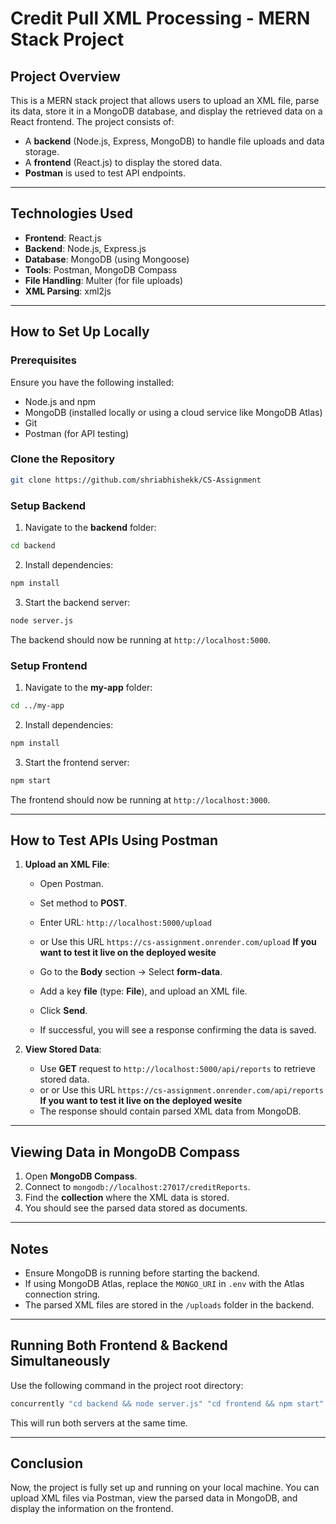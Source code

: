 # Credit Pull XML Processing - MERN Stack Project

## Project Overview
This is a MERN stack project that allows users to upload an XML file, parse its data, store it in a MongoDB database, and display the retrieved data on a React frontend. The project consists of:
- A **backend** (Node.js, Express, MongoDB) to handle file uploads and data storage.
- A **frontend** (React.js) to display the stored data.
- **Postman** is used to test API endpoints.

---

## Technologies Used
- **Frontend**: React.js
- **Backend**: Node.js, Express.js
- **Database**: MongoDB (using Mongoose)
- **Tools**: Postman, MongoDB Compass
- **File Handling**: Multer (for file uploads)
- **XML Parsing**: xml2js

---

## How to Set Up Locally
### Prerequisites
Ensure you have the following installed:
- Node.js and npm
- MongoDB (installed locally or using a cloud service like MongoDB Atlas)
- Git
- Postman (for API testing)

### Clone the Repository
```bash
git clone https://github.com/shriabhishekk/CS-Assignment
```

### Setup Backend
1. Navigate to the **backend** folder:
```bash
cd backend
```
2. Install dependencies:
```bash
npm install
```
3. Start the backend server:
```bash
node server.js
```
The backend should now be running at `http://localhost:5000`.

### Setup Frontend
1. Navigate to the **my-app** folder:
```bash
cd ../my-app
```
2. Install dependencies:
```bash
npm install
```
3. Start the frontend server:
```bash
npm start
```
The frontend should now be running at `http://localhost:3000`.

---

## How to Test APIs Using Postman
1. **Upload an XML File**:
   - Open Postman.
   - Set method to **POST**.
   - Enter URL: `http://localhost:5000/upload`
   - or Use this URL `https://cs-assignment.onrender.com/upload`  **If you want to test it live on the deployed wesite**
     
   - Go to the **Body** section → Select **form-data**.
   - Add a key **file** (type: **File**), and upload an XML file.
   - Click **Send**.
   - If successful, you will see a response confirming the data is saved.

2. **View Stored Data**:
   - Use **GET** request to `http://localhost:5000/api/reports` to retrieve stored data.
   - or or Use this URL `https://cs-assignment.onrender.com/api/reports`   **If you want to test it live on the deployed wesite**
   - The response should contain parsed XML data from MongoDB.

---

## Viewing Data in MongoDB Compass
1. Open **MongoDB Compass**.
2. Connect to `mongodb://localhost:27017/creditReports`.
3. Find the **collection** where the XML data is stored.
4. You should see the parsed data stored as documents.

---

## Notes
- Ensure MongoDB is running before starting the backend.
- If using MongoDB Atlas, replace the `MONGO_URI` in `.env` with the Atlas connection string.
- The parsed XML files are stored in the `/uploads` folder in the backend.

---

## Running Both Frontend & Backend Simultaneously
Use the following command in the project root directory:
```bash
concurrently "cd backend && node server.js" "cd frontend && npm start"
```
This will run both servers at the same time.

---

## Conclusion
Now, the project is fully set up and running on your local machine. You can upload XML files via Postman, view the parsed data in MongoDB, and display the information on the frontend.
